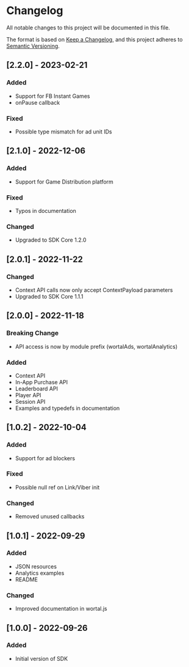 # Changelog
All notable changes to this project will be documented in this file.

The format is based on [Keep a Changelog](https://keepachangelog.com/en/1.0.0/),
and this project adheres to [Semantic Versioning](https://semver.org/spec/v2.0.0.html).

## [2.2.0] - 2023-02-21
### Added
- Support for FB Instant Games
- onPause callback

### Fixed
- Possible type mismatch for ad unit IDs

## [2.1.0] - 2022-12-06
### Added
- Support for Game Distribution platform

### Fixed
- Typos in documentation

### Changed
- Upgraded to SDK Core 1.2.0

## [2.0.1] - 2022-11-22
### Changed
- Context API calls now only accept ContextPayload parameters
- Upgraded to SDK Core 1.1.1

## [2.0.0] - 2022-11-18
### Breaking Change
- API access is now by module prefix (wortalAds, wortalAnalytics)

### Added
- Context API
- In-App Purchase API
- Leaderboard API
- Player API
- Session API
- Examples and typedefs in documentation

## [1.0.2] - 2022-10-04
### Added
- Support for ad blockers

### Fixed
- Possible null ref on Link/Viber init

### Changed
- Removed unused callbacks

## [1.0.1] - 2022-09-29
### Added
- JSON resources
- Analytics examples
- README

### Changed
- Improved documentation in wortal.js

## [1.0.0] - 2022-09-26
### Added
- Initial version of SDK
